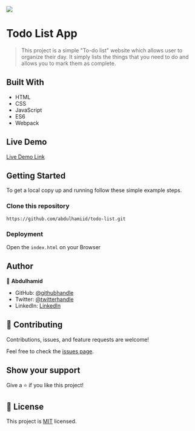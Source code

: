 ![](https://img.shields.io/badge/Microverse-blueviolet)

# Todo List App

> This project is a simple "To-do list" website which allows user to organize their day. It simply lists the things that you need to do and allows you to mark them as complete.


## Built With

- HTML
- CSS 
- JavaScript
- ES6
- Webpack

## Live Demo

[Live Demo Link](https://abdulhamiid.github.io/todo-list/)


## Getting Started

To get a local copy up and running follow these simple example steps.

### Clone this repository

```
https://github.com/abdulhamiid/todo-list.git
```

### Deployment

Open the ```index.html``` on your Browser

## Author

👤 **Abdulhamid**

- GitHub: [@githubhandle](https://github.com/abdulhamiid)
- Twitter: [@twitterhandle](https://twitter.com/abdulhamid_adio)
- LinkedIn: [LinkedIn](https://linkedin.com/)

## 🤝 Contributing

Contributions, issues, and feature requests are welcome!

Feel free to check the [issues page](https://github.com/abdulhamiid/todo-list/issues).

## Show your support

Give a ⭐️ if you like this project!

## 📝 License

This project is [MIT](./MIT.md) licensed.